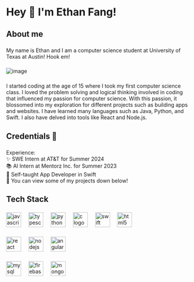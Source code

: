 <h1 align="left">Hey 👋 I'm Ethan Fang!</h1>

###

<h2 align="left">About me</h2>

###

<p align="left">My name is Ethan and I am a computer science student at University of Texas at Austin! Hook em!</p>

###

![image](https://github.com/efang12-stack/efang12-stack/assets/122645724/11317db2-982c-47c2-aa1f-a74e9d9e6789)


###

<p align="left">I started coding at the age of 15 where I took my first computer science class. I loved the problem solving and logical thinking involved in coding that influenced my passion for computer science. With this passion, it blossomed into my exploration for different projects such as building apps and websites. I have learned many languages such as Java, Python, and Swift. I also have delved into tools like React and Node.js.</p>

###

<h2 align="left">Credentials 🎯</h2>

###

<p align="left">Experience:<br>✨  SWE Intern at AT&T for Summer 2024<br>📚 AI Intern at Mentorz Inc. for Summer 2023<br>🎯 Self-taught App Developer in Swift<br>🎲 You can view some of my projects down below!</p>

###

<h2 align="left">Tech Stack</h2>

###

<div align="left">
  <img src="https://cdn.jsdelivr.net/gh/devicons/devicon/icons/javascript/javascript-original.svg" height="40" alt="javascript logo"  />
  <img width="12" />
  <img src="https://cdn.jsdelivr.net/gh/devicons/devicon/icons/typescript/typescript-original.svg" height="40" alt="typescript logo"  />
  <img width="12" />
  <img src="https://cdn.jsdelivr.net/gh/devicons/devicon/icons/python/python-original.svg" height="40" alt="python logo"  />
  <img width="12" />
  <img src="https://cdn.jsdelivr.net/gh/devicons/devicon/icons/c/c-original.svg" height="40" alt="c logo"  />
  <img width="12" />
  <img src="https://cdn.jsdelivr.net/gh/devicons/devicon/icons/swift/swift-original.svg" height="40" alt="swift logo"  />
  <img width="12" />
  <img src="https://cdn.jsdelivr.net/gh/devicons/devicon/icons/html5/html5-original.svg" height="40" alt="html5 logo"  />
</div>

###

<div align="left">
  <img src="https://cdn.jsdelivr.net/gh/devicons/devicon/icons/react/react-original.svg" height="40" alt="react logo"  />
  <img width="12" />
  <img src="https://cdn.jsdelivr.net/gh/devicons/devicon/icons/nodejs/nodejs-original.svg" height="40" alt="nodejs logo"  />
  <img width="12" />
  <img src="https://cdn.jsdelivr.net/gh/devicons/devicon/icons/angularjs/angularjs-original.svg" height="40" alt="angularjs logo"  />
</div>

###

<div align="left">
  <img src="https://cdn.jsdelivr.net/gh/devicons/devicon/icons/mysql/mysql-original.svg" height="40" alt="mysql logo"  />
  <img width="12" />
  <img src="https://cdn.jsdelivr.net/gh/devicons/devicon/icons/firebase/firebase-plain.svg" height="40" alt="firebase logo"  />
  <img width="12" />
  <img src="https://cdn.jsdelivr.net/gh/devicons/devicon/icons/mongodb/mongodb-original.svg" height="40" alt="mongodb logo"  />
</div>

###

